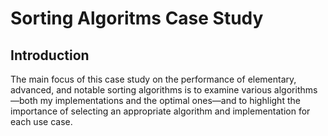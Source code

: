 # Sorting Algoritms Case Study
## Introduction
The main focus of this case study on the performance of elementary, advanced, and notable sorting algorithms is to examine various algorithms—both my implementations and the optimal ones—and to highlight the importance of selecting an appropriate algorithm and implementation for each use case.

